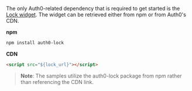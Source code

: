 The only Auth0-related dependency that is required to get started is the [Lock widget](/lock). The widget can be retrieved either from npm or from Auth0's CDN.

**npm**

```bash
npm install auth0-lock
```

**CDN**

```html
<script src="${lock_url}"></script>
```

> **Note**: The samples utilize the auth0-lock package from npm rather than referencing the CDN link.
